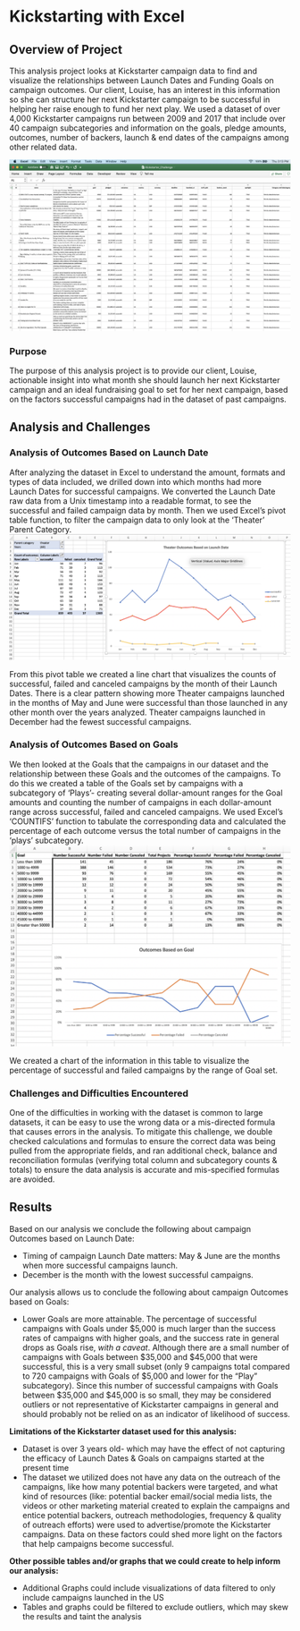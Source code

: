 # Kickstarting with Excel

## Overview of Project
This analysis project looks at Kickstarter campaign data to find and visualize the relationships between Launch Dates and Funding Goals on campaign outcomes. Our client, Louise, has an interest in this information so she can structure her next Kickstarter campaign to be successful in helping her raise enough to fund her next play.  We used a dataset of over 4,000 Kickstarter campaigns run between 2009 and 2017 that include over 40 campaign subcategories and information on the goals, pledge amounts, outcomes, number of backers, launch & end dates of the campaigns among other related data.

 
![Excel dataset image](./Additional_resources-Challenge1/Kickstarter_dataset_in_Excel.png)

### Purpose
The purpose of this analysis project is to provide our client, Louise, actionable insight into what month she should launch her next Kickstarter campaign and an ideal fundraising goal to set for her next campaign, based on the factors successful campaigns had in the dataset of past campaigns.

## Analysis and Challenges

### Analysis of Outcomes Based on Launch Date
After analyzing the dataset in Excel to understand the amount, formats and types of data included, we drilled down into which months had more Launch Dates for successful campaigns. We converted the Launch Date raw data from a Unix timestamp into a readable format, to see the successful and failed campaign data by month. Then we used Excel’s pivot table function, to filter the campaign data to only look at the ‘Theater’ Parent Category. 
![Table&Chart](./Additional_resources-Challenge1/Table&chart_created_to_visualize_Outcomes_by_campaign_launch_date.png)

From this pivot table we created a line chart that visualizes the counts of successful, failed and canceled campaigns by the month of their Launch Dates. There is a clear pattern showing more Theater campaigns launched in the months of May and June were successful than those launched in any other month over the years analyzed. Theater campaigns launched in December had the fewest successful campaigns.

### Analysis of Outcomes Based on Goals
We then looked at the Goals that the campaigns in our dataset and the relationship between these Goals and the outcomes of the campaigns. To do this we created a table of the Goals set by campaigns with a subcategory of ‘Plays’- creating several dollar-amount ranges for the Goal amounts and counting the number of campaigns in each dollar-amount range across successful, failed and canceled campaigns. We used Excel’s ‘COUNTIFS’ function to tabulate the corresponding data and calculated the percentage of each outcome versus the total number of campaigns in the ‘plays’ subcategory. 
![Table&Chart](./Additional_resources-Challenge1/Table&chart_created_to_analyze_Outcomes_based_on_Goal.png)

 We created a chart of the information in this table to visualize the percentage of successful and failed campaigns by the range of Goal set.

### Challenges and Difficulties Encountered
One of the difficulties in working with the dataset is common to large datasets, it can be easy to use the wrong data or a mis-directed formula that causes errors in the analysis.  To mitigate this challenge, we double checked calculations and formulas to ensure the correct data was being pulled from the appropriate fields, and ran additional check, balance and reconciliation formulas (verifying total column and subcategory counts & totals) to ensure the data analysis is accurate and mis-specified formulas are avoided.

## Results
Based on our analysis we conclude the following about campaign Outcomes based on Launch Date:
*   Timing of campaign Launch Date matters: May & June are the months when more successful campaigns launch. 
*	December is the month with the lowest successful campaigns.

Our analysis allows us to conclude the following about campaign Outcomes based on Goals:

*   Lower Goals are more attainable. The percentage of successful campaigns with Goals under $5,000 is much larger than the success rates of campaigns with higher goals, and the success rate in general drops as Goals rise, *with a caveat*. Although there are a small number of campaigns with Goals between $35,000 and $45,000 that were successful, this is a very small subset (only 9 campaigns total compared to 720 campaigns with Goals of $5,000 and lower for the “Play” subcategory). Since this number of successful campaigns with Goals between $35,000 and $45,000 is so small, they may be considered outliers or not representative of Kickstarter campaigns in general and should probably not be relied on as an indicator of likelihood of success.


**Limitations of the Kickstarter dataset used for this analysis:**

*   Dataset is over 3 years old- which may have the effect of not capturing the efficacy of Launch Dates & Goals on campaigns started at the present time
*   The dataset we utilized does not have any data on the outreach of the campaigns, like how many potential backers were targeted, and what kind of resources (like: potential backer email/social media lists, the videos or other marketing material created to explain the campaigns and entice potential backers, outreach methodologies, frequency & quality of outreach efforts) were used to advertise/promote the Kickstarter campaigns. Data on these factors could shed more light on the factors that help campaigns become successful.

**Other possible tables and/or graphs that we could create to help inform our analysis:**

*   Additional Graphs could include visualizations of data filtered to only include campaigns launched in the US 
*   Tables and graphs could be filtered to exclude outliers, which may skew the results and taint the analysis
